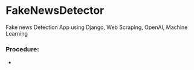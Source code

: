 # FakeNewsDetector
Fake news Detection App using Django, Web Scraping, OpenAI, Machine Learning

### Procedure:
- 
